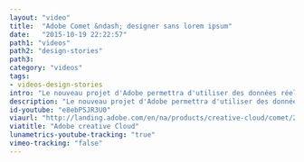 ```yaml
---
layout: "video"
title:  "Adobe Comet &ndash; designer sans lorem ipsum"
date:   "2015-10-19 22:22:57"
path1: "videos"
path2: "design-stories"
path3:
category: "videos"
tags:
- videos-design-stories
intro: "Le nouveau projet d'Adobe permettra d'utiliser des données réelles à la place du traditionnel bolobolo."
description: "Le nouveau projet d'Adobe permettra d'utiliser des données réelles à la place du traditionnel bolobolo"
id-youtube: "e8ebPSJR3U0"
viaurl: "http://landing.adobe.com/en/na/products/creative-cloud/comet/229818-notifyme.html?ref=MagazineDuWebdesign"
viatitle: "Adobe creative Cloud"
lunametrics-youtube-tracking: "true"
vimeo-tracking: "false"
---
```

